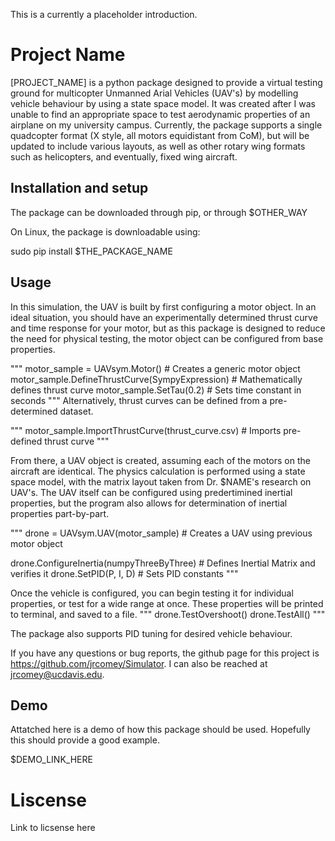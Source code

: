 This is a currently a placeholder introduction.

# Project Name

[PROJECT_NAME] is a python package designed to provide a virtual testing ground for multicopter Unmanned Arial Vehicles (UAV's) by modelling vehicle behaviour by using a state space model. 
It was created after I was unable to find an appropriate space to test aerodynamic properties of an airplane on my university campus. 
Currently, the package supports a single quadcopter format (X style, all motors equidistant from CoM), but will be updated to include various layouts, as well as other rotary wing formats such as helicopters, and eventually, fixed wing aircraft. 

## Installation and setup

The package can be downloaded through pip, or through $OTHER_WAY

On Linux, the package is downloadable using:

sudo pip install $THE_PACKAGE_NAME

## Usage

In this simulation, the UAV is built by first configuring a motor object. In an ideal situation, you should have an experimentally determined thrust curve and time response for your motor, but as this package is designed to reduce the need for physical testing, the motor object can be configured from base properties.

"""
motor_sample = UAVsym.Motor() # Creates a generic motor object
motor_sample.DefineThrustCurve(SympyExpression) # Mathematically defines thrust curve
motor_sample.SetTau(0.2) # Sets time constant in seconds
"""
Alternatively, thrust curves can be defined from a pre-determined dataset.

"""
motor_sample.ImportThrustCurve(thrust_curve.csv) # Imports pre-defined thrust curve
"""

From there, a UAV object is created, assuming each of the motors on the aircraft are identical. The physics calculation is performed using a state space model, with the matrix layout taken from Dr. $NAME's research on UAV's.
The UAV itself can be configured using predertimined inertial properties, but the program also allows for determination of inertial properties part-by-part.

"""
drone = UAVsym.UAV(motor_sample) # Creates a UAV using previous motor object

drone.ConfigureInertia(numpyThreeByThree) # Defines Inertial Matrix and verifies it
drone.SetPID(P, I, D) # Sets PID constants
"""

Once the vehicle is configured, you can begin testing it for individual properties, or test for a wide range at once. These properties will be printed to terminal, and saved to a file.
"""
drone.TestOvershoot()
drone.TestAll()
"""

The package also supports PID tuning for desired vehicle behaviour.

If you have any questions or bug reports, the github page for this project is https://github.com/jrcomey/Simulator. I can also be reached at jrcomey@ucdavis.edu.

## Demo

Attatched here is a demo of how this package should be used. Hopefully this should provide a good example. 

$DEMO_LINK_HERE


# Liscense

Link to licsense here
